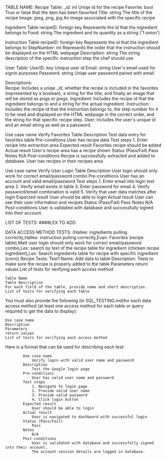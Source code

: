TABLE NAME:
Recipe Table: 
  _id: int
      Uniqe id for the recipe
  Favorite: bool
      True or false that the item has been favorited
  Title: string
      The title of the recipe
  Image: jpeg, png, jpg
      An image associated with the specific recipe

Ingredient Table
  recipeID: foreign key
      Represents the id that the ingredient belongs to
  Food: string 
      The ingredient and its quantity as a string ('1 onion')

Instruction Table
  recipeID: foreign key
      Represents the id that the ingredient belongs to
  StepNumber: int
      Represents the order that the instruction should be displayed on the HTML webpage
  Description: string 
      The string description of the specific instruction step the chef should use 

User Table:
  UserID: key
      Unique user id
  Email: string
      User's email used for signin purposes
  Password: string
      Uniqe user password paired with email

  
Descriptions:   
  Recipe: Includes a uniqe _id, whether the recipe is included in the favorites (represented by a boolean), a string for the title, and finally an image that will be stored as pngs or jpegs.
  Ingredient: Includes the recipe id that the ingredient belongs to and a string for the actual ingredient.
  Instruction: Includes the recipe id that the instruction belongs to, the step number for it to be read and displayed on the HTML webpage in the correct order, and the string for that specific recipe step.
  User: Includes the user's unique id and an email string as well as a password.

Use case name
    Verify Favorites Table
Description
    Test data entry for favorites table
Pre-conditions
    User has recipe data
Test steps
    1. Enter recipe into extraction area
Expected result
    Favorites recipe should be added
Actual result
    User's recipe area has a recipe shown
Status (Pass/Fail)
    Pass
Notes
    N/A
Post-conditions
    Recipe is successfully extracted and added to database. User has recipes in their recipes area


Use case name
    Verify User Login Table
Description
    User login should only work for correct email/password combo
Pre-conditions
    User has an account and valid email/password
Test steps
    1. Enter email into login test area
    2. Verify email exists in table
    3. Enter password for email
    4. Verify password/email combination is valid
    5. Verify that user data matches after login
Expected result
    User should be able to login
Actual result
    User can see their user information and recipes
Status (Pass/Fail)
    Pass
Notes
    N/A
Post-conditions
    User is validated with database and successfully signed into their account.


LIST OF TESTS:
####LEX TO ADD

DATA ACCESS METHOD TESTS: (Hallee: ingredients pulling correctly,Hallee: instruction pulling correctly,Evan: Favorites (recipe table),Matt user login should only work for correct email/password combo,Lex: search by text of the recipe table for ingredient (chicken recipe ingredient),Lex: Search ingredients table for recipe with specific ingredient (corn))
    Recipe Tests:
    Test1
    Name: Add data to table
    Description: Tests to make sure the recipe is properly added to the table
    Parameters
    return values
    List of tests for verifying each access method

  
    Table Name
    Table Description
    For each field of the table, provide name and short description.
    List of tests for verifying each table

You must also provide the following (in SQL_TESTING.md)for each data access method (at least one access method for each table or query required to get the data to display):

    Use case name
    Description
    Parameters
    return values
    List of tests for verifying each access method

Here is a format that can be used for describing each test:

            
            Use case name
                Verify login with valid user name and password
            Description
                Test the Google login page
            Pre-conditions
                User has valid user name and password
            Test steps
                1. Navigate to login page
                2. Provide valid user name
                3. Provide valid password
                4. Click login button
            Expected result
                User should be able to login
            Actual result
                User is navigated to dashboard with successful login
            Status (Pass/Fail)
                Pass
            Notes
                N/A
            Post-conditions
                User is validated with database and successfully signed into their account.
                The account session details are logged in database. 
